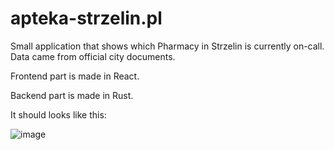 # apteka-strzelin.pl
Small application that shows which Pharmacy in Strzelin is currently on-call. Data came from official city documents. 

Frontend part is made in React.

Backend part is made in Rust.

It should looks like this:


![image](https://user-images.githubusercontent.com/6102580/212773164-6e0ee08b-78dc-4c63-b886-eae2b84dcb96.png)
